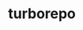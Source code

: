 ---
title: turborepo
description: >-
  Turborepo is an open-source product managed by Vercel. It is a high-performance build system for Typescript and Javascript projects. It is a tool for managing monorepos.  
opinion: >-
  It is faster than lerna.  The documentation is great and is well supported by Vercel who is the parent company.

link: https://turbo.build/repo/docs
ring: adopt
quadrant: languages-and-frameworks
businessModel:
  - open-source
projectIds:
  - chamber-cardio
---